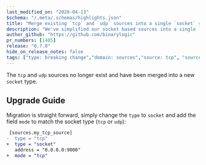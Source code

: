 ```yaml
---
last_modified_on: "2020-04-13"
$schema: "/.meta/.schemas/highlights.json"
title: "Merge existing `tcp` and `udp` sources into a single `socket` source"
description: "We've simplified our socket based sources into a single `socket` source"
author_github: "https://github.com/binarylogic"
pr_numbers: [1485]
release: "0.7.0"
hide_on_release_notes: false
tags: ["type: breaking change","domain: sources","source: tcp", "source: udp"]
---
```


The `tcp` and `udp` sources no longer exist and have been merged into a new
`socket` type.

## Upgrade Guide

Migration is straight forward, simply change the `type` to `socket` and add the
field `mode` to match the socket type (`tcp` or `udp`):

```diff title="vector.toml"
 [sources.my_tcp_source]
-  type = "tcp"
+  type = "socket"
   address = "0.0.0.0:9000"
+  mode = "tcp"
```



